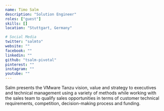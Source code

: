 ```yaml
---
name: Timo Salm
description: "Solution Engineer"
roles: ["guest"]
skills: []
location: "Stuttgart, Germany"

# Social Media 
twitter: "salmto"
website: ""
facebook: ""
linkedin: ""
github: "tsalm-pivotal"
pinterest: ""
instagram: ""
youtube: ""
---
```

<!-- markdownlint-disable MD041-->
Salm presents the VMware Tanzu vision, value and strategy to executives and technical management using a variety of methods while working with the sales team to qualify sales opportunities in terms of customer technical requirements, competition, decision-making process and funding.
